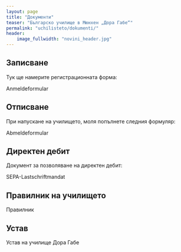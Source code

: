 ```yaml
---
layout: page
title: "Документи"
teaser: "Българско училище в Мюнхен „Дора Габе“"
permalink: "uchilisteto/dokumenti/"
header:
    image_fullwidth: "novini_header.jpg"
---
```



## Записване

Тук ще намерите регистрационната форма:

Anmeldeformular


## Отписване

При напускане на училището, моля попълнете следния формуляр:

Abmeldeformular


## Директен дебит

Документ за позволяване на директен дебит:

SEPA-Lastschriftmandat


## Правилник на училището

Правилник


## Устав

Устав на училище Дора Габе
